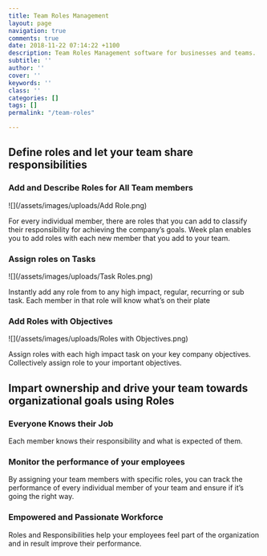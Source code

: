 ```yaml
---
title: Team Roles Management
layout: page
navigation: true
comments: true
date: 2018-11-22 07:14:22 +1100
description: Team Roles Management software for businesses and teams.
subtitle: ''
author: ''
cover: ''
keywords: ''
class: ''
categories: []
tags: []
permalink: "/team-roles"

---
```

## Define roles and let your team share responsibilities

### **Add and Describe Roles for All Team members**

![](/assets/images/uploads/Add Role.png)

For every individual member, there are roles that you can add to classify their responsibility for achieving the company’s goals. Week plan enables you to add roles with each new member that you add to your team.

### **Assign roles on Tasks**

![](/assets/images/uploads/Task Roles.png)

Instantly add any role from to any high impact, regular, recurring or sub task. Each member in that role will know what’s on their plate

### **Add Roles with Objectives**

![](/assets/images/uploads/Roles with Objectives.png)

Assign roles with each high impact task on your key company objectives. Collectively assign role to your important objectives.

## Impart ownership and drive your team towards organizational goals using Roles

### **Everyone Knows their Job**

Each member knows their responsibility and what is expected of them.

### **Monitor the performance of your employees**

By assigning your team members with specific roles, you can track the performance of every individual member of your team and ensure if it’s going the right way.

### **Empowered and Passionate Workforce**

Roles and Responsibilities help your employees feel part of the organization and in result improve their performance.